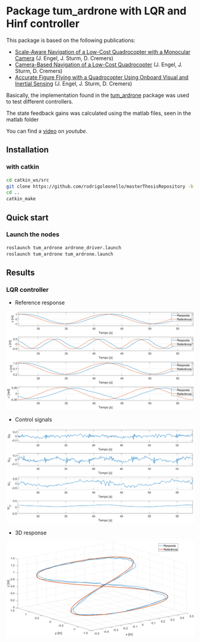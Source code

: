 # Package tum_ardrone with LQR and Hinf controller

This package is based on the following publications:

- [Scale-Aware Navigation of a Low-Cost Quadrocopter with a Monocular Camera](https://vision.in.tum.de/_media/spezial/bib/engel14ras.pdf) (J. Engel, J. Sturm, D. Cremers)
- [Camera-Based Navigation of a Low-Cost Quadrocopter](https://vision.in.tum.de/_media/spezial/bib/engel12iros.pdf) (J. Engel, J. Sturm, D. Cremers)
- [Accurate Figure Flying with a Quadrocopter Using Onboard Visual and Inertial Sensing](https://vision.in.tum.de/_media/spezial/bib/engel12vicomor.pdf) (J. Engel, J. Sturm, D. Cremers) 

Basically, the implementation found in the [tum_ardrone](https://github.com/tum-vision/tum_ardrone) package was used to test different controllers.

The state feedback gains was calculated using the matlab files, seen in the matlab folder 

You can find a [video](https://youtu.be/Af73_2scaxk) on *youtube*.

## Installation

### with catkin

``` bash
cd catkin_ws/src
git clone https://github.com/rodrigoleonello/masterThesisRepository -b main
cd ..
catkin_make
```

## Quick start

### Launch the nodes

``` bash
roslaunch tum_ardrone ardrone_driver.launch
roslaunch tum_ardrone tum_ardrone.launch
```

## Results

### LQR controller

- Reference response
<img src="https://raw.githubusercontent.com/rodrigoleonello/masterThesisRepository/main/results/lqr/LQR8POSES.png" width="600">

- Control signals
<img src="https://raw.githubusercontent.com/rodrigoleonello/masterThesisRepository/main/results/lqr/LQR8CONTROLE.png" width="600">

- 3D response
<img src="https://raw.githubusercontent.com/rodrigoleonello/masterThesisRepository/main/results/lqr/3D.png" width="600">
